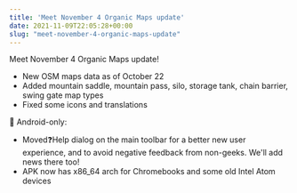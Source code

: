 ```yaml
---
title: 'Meet November 4 Organic Maps update'
date: 2021-11-09T22:05:28+00:00
slug: "meet-november-4-organic-maps-update"
---
```


Meet November 4 Organic Maps update!  
* New OSM maps data as of October 22  
* Added mountain saddle, mountain pass, silo, storage tank, chain barrier, swing gate map types  
* Fixed some icons and translations  
  
🤖 Android-only:  
* Moved❓Help dialog on the main toolbar for a better new user experience, and to avoid negative feedback from non-geeks. We'll add news there too!  
* APK now has x86\_64 arch for Chromebooks and some old Intel Atom devices